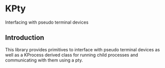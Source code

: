 # KPty

Interfacing with pseudo terminal devices

## Introduction

This library provides primitives to interface with pseudo terminal devices
as well as a KProcess derived class for running child processes and
communicating with them using a pty.

